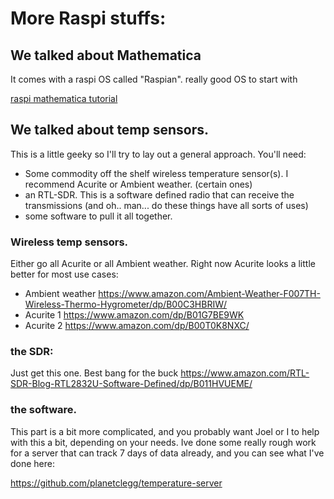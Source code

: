 # More Raspi stuffs:

## We talked about Mathematica

It comes with a raspi OS called "Raspian".  really good OS to start with

[raspi mathematica tutorial](https://projects.raspberrypi.org/en/projects/getting-started-with-mathematica)

## We talked about temp sensors.

This is a little geeky so I'll try to lay out a general approach.  You'll need:

- Some commodity off the shelf wireless temperature sensor(s). I recommend Acurite or Ambient weather.  (certain ones)
- an RTL-SDR.  This is a software defined radio that can receive the transmissions (and oh.. man... do these things have all sorts of uses)
- some software to pull it all together.


### Wireless temp sensors.

Either go all Acurite or all Ambient weather.  Right now Acurite looks a little better for most use cases:

- Ambient weather <https://www.amazon.com/Ambient-Weather-F007TH-Wireless-Thermo-Hygrometer/dp/B00C3HBRIW/>
- Acurite 1 <https://www.amazon.com/dp/B01G7BE9WK>
- Acurite 2 <https://www.amazon.com/dp/B00T0K8NXC/>

### the SDR:

Just get this one.  Best bang for the buck   <https://www.amazon.com/RTL-SDR-Blog-RTL2832U-Software-Defined/dp/B011HVUEME/>


### the software.

This part is a bit more complicated, and you probably want Joel or I to help with this a bit, depending on your needs.  Ive done some really rough work for a server that can track 7 days of data already, and you can see what I've done here:

<https://github.com/planetclegg/temperature-server>




